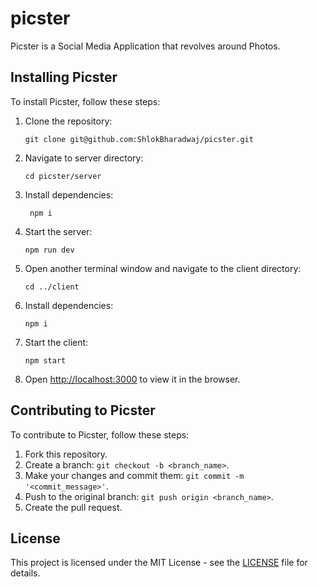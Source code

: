 # picster
Picster is a Social Media Application that revolves around Photos.

## Installing Picster

To install Picster, follow these steps:

1. Clone the repository:
   ```
   git clone git@github.com:ShlokBharadwaj/picster.git
   ```
2. Navigate to server directory:
   ```
   cd picster/server
   ```
3. Install dependencies:
   ```
    npm i
    ```
4. Start the server:
   ```
   npm run dev
   ```
5. Open another terminal window and navigate to the client directory:
    ```
    cd ../client
    ```
6. Install dependencies:
    ```
    npm i
    ```
7. Start the client:
    ```
    npm start
    ```
8. Open [http://localhost:3000](http://localhost:3000) to view it in the browser.

## Contributing to Picster

To contribute to Picster, follow these steps:

1. Fork this repository.
2. Create a branch: `git checkout -b <branch_name>`.
3. Make your changes and commit them: `git commit -m '<commit_message>'`.
4. Push to the original branch: `git push origin <branch_name>`.
5. Create the pull request.

## License

This project is licensed under the MIT License - see the [LICENSE](./LICENSE) file for details.
